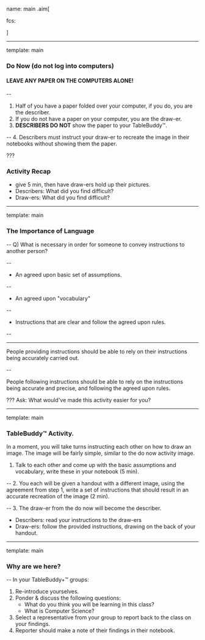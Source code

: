 name: main
.aim[<div>
fcs: 
</div>]

---
template: main

### Do Now (do not log into computers)
#### LEAVE ANY PAPER ON THE COMPUTERS ALONE!

--
1. Half of you have a paper folded over your computer, if you do, you are the describer.
2. If you do not have a paper on your computer, you are the draw-er.
3. __DESCRIBERS DO NOT__ show the paper to your TableBuddy™.

--
4. Describers must instruct your draw-er to recreate the image in their notebooks without showing them the paper.

???
### Activity Recap
- give 5 min, then have draw-ers hold up their pictures.
- Describers: What did you find difficult?
- Draw-ers: What did you find difficult?

---
template: main

### The Importance of Language

--
Q) What is necessary in order for someone to convey instructions to another person?

--
- An agreed upon basic set of assumptions.

--
- An agreed upon "vocabulary"

--
- Instructions that are clear and follow the agreed upon rules.

--
<hr>

People providing instructions should be able to rely on their instructions being accurately carried out.

--

People following instructions should be able to rely on the instructions being accurate and precise, and following the agreed upon rules.


???
Ask: What would've made this activity easier for you?

---
template: main

### TableBuddy™  Activity.
In a moment, you will take turns instructing each other on how to draw an image. The image will be fairly simple, similar to the do now activity image.

1. Talk to each other and come up with the basic assumptions and vocabulary, write these in your notebook (5 min).

--
2. You each will be given a handout with a  different image, using the agreement from step 1, write a set of instructions that should result in an accurate recreation of the image (2 min).

--
3. The draw-er from the do now will become the describer.
  - Describers: read your instructions to the draw-ers
  - Draw-ers: follow the provided instructions, drawing on the back of your handout.

---
template: main

### Why are we here?

--
In your TableBuddy+™ groups:
1. Re-introduce yourselves.
2. Ponder & discuss the following questions:
   - What do you think you will be learning in this class?
   - What is Computer Science?
3. Select a representative from your group to report back to the class on your findings.
4. Reporter should make a note of their findings in their notebook.

